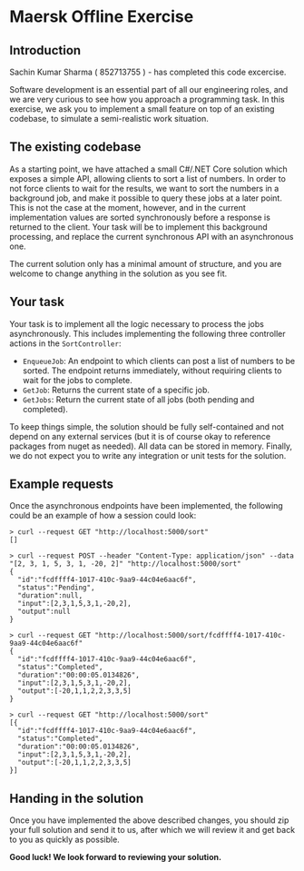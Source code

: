 # Maersk Offline Exercise

## Introduction
Sachin Kumar Sharma ( 852713755 ) - has completed this code excercise.

Software development is an essential part of all our engineering roles, and we are very curious to see how you approach a programming task. In this exercise, we ask you to implement a small feature on top of an existing codebase, to simulate a semi-realistic work situation.

## The existing codebase

As a starting point, we have attached a small C#/.NET Core solution which exposes a simple API, allowing clients to sort a list of numbers. In order to not force clients to wait for the results, we want to sort the numbers in a background job, and make it possible to query these jobs at a later point. This is not the case at the moment, however, and in the current implementation values are sorted synchronously before a response is returned to the client. Your task will be to implement this background processing, and replace the current synchronous API with an asynchronous one.

The current solution only has a minimal amount of structure, and you are welcome to change anything in the solution as you see fit.

## Your task

Your task is to implement all the logic necessary to process the jobs asynchronously. This includes implementing the following three controller actions in the `SortController`:

* `EnqueueJob`: An endpoint to which clients can post a list of numbers to be sorted. The endpoint returns immediately, without requiring clients to wait for the jobs to complete.
* `GetJob`: Returns the current state of a specific job.
* `GetJobs`: Return the current state of all jobs (both pending and completed).

To keep things simple, the solution should be fully self-contained and not depend on any external services (but it is of course okay to reference packages from nuget as needed). All data can be stored in memory. Finally, we do not expect you to write any integration or unit tests for the solution.

## Example requests

Once the asynchronous endpoints have been implemented, the following could be an example of how a session could look:

```
> curl --request GET "http://localhost:5000/sort"
[]

> curl --request POST --header "Content-Type: application/json" --data "[2, 3, 1, 5, 3, 1, -20, 2]" "http://localhost:5000/sort"
{
  "id":"fcdffff4-1017-410c-9aa9-44c04e6aac6f",
  "status":"Pending",
  "duration":null,
  "input":[2,3,1,5,3,1,-20,2],
  "output":null
}

> curl --request GET "http://localhost:5000/sort/fcdffff4-1017-410c-9aa9-44c04e6aac6f"
{
  "id":"fcdffff4-1017-410c-9aa9-44c04e6aac6f",
  "status":"Completed",
  "duration":"00:00:05.0134826",
  "input":[2,3,1,5,3,1,-20,2],
  "output":[-20,1,1,2,2,3,3,5]
}

> curl --request GET "http://localhost:5000/sort"
[{
  "id":"fcdffff4-1017-410c-9aa9-44c04e6aac6f",
  "status":"Completed",
  "duration":"00:00:05.0134826",
  "input":[2,3,1,5,3,1,-20,2],
  "output":[-20,1,1,2,2,3,3,5]
}]
```

## Handing in the solution

Once you have implemented the above described changes, you should zip your full solution and send it to us, after which we will review it and get back to you as quickly as possible.

**Good luck! We look forward to reviewing your solution.**

